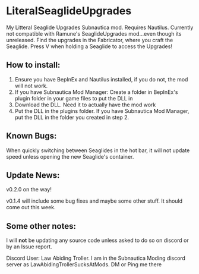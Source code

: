 # LiteralSeaglideUpgrades
My Litteral Seaglide Upgrades Subnautica mod. Requires Nautilus. Currently not compatible with Ramune's SeaglideUpgrades mod...even though its unreleased. Find the upgrades in the Fabricator, where you craft the Seaglide. Press V when holding a Seaglide to access the Upgrades! 

## How to install:

1. Ensure you have BepInEx and Nautilus installed, if you do not, the mod will not work.
2. If you have Subnautica Mod Manager: Create a folder in BepInEx's plugin folder in your game files to put the DLL in
3. Download the DLL. Need it to actually have the mod work
4. Put the DLL in the plugins folder. If you have Subnautica Mod Manager, put the DLL in the folder you created in step 2.

## Known Bugs: 

When quickly switching between Seaglides in the hot bar, it will not update speed unless opening the new Seaglide's container. 

## Update News:

v0.2.0 on the way!

v0.1.4 will include some bug fixes and maybe some other stuff. It should come out this week.

## Some other notes: 
I will **not** be updating any source code unless asked to do so on discord or by an Issue report.

Discord User: Law Abiding Troller. I am in the Subnautica Moding discord server as LawAbidingTrollerSucksAtMods. DM or Ping me there
